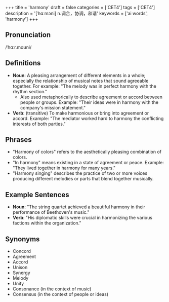 +++
title = 'harmony'
draft = false
categories = ['CET4']
tags = ['CET4']
description = '[ˈhɑːməni] n.调合，协调，和谐'
keywords = ['ai words', 'harmony']
+++

## Pronunciation
/ˈhɑːr.moʊni/

## Definitions
- **Noun**: A pleasing arrangement of different elements in a whole; especially the relationship of musical notes that sound agreeable together. For example: "The melody was in perfect harmony with the rhythm section."
  - Also used metaphorically to describe agreement or accord between people or groups. Example: "Their ideas were in harmony with the company's mission statement."
- **Verb**: (transitive) To make harmonious or bring into agreement or accord. Example: "The mediator worked hard to harmony the conflicting interests of both parties."

## Phrases
- "Harmony of colors" refers to the aesthetically pleasing combination of colors.
- "In harmony" means existing in a state of agreement or peace. Example: "They lived together in harmony for many years."
- "Harmony singing" describes the practice of two or more voices producing different melodies or parts that blend together musically.

## Example Sentences
- **Noun**: "The string quartet achieved a beautiful harmony in their performance of Beethoven's music."
- **Verb**: "His diplomatic skills were crucial in harmonizing the various factions within the organization."

## Synonyms
- Concord
- Agreement
- Accord
- Unison
- Synergy
- Melody
- Unity
- Consonance (in the context of music)
- Consensus (in the context of people or ideas)
